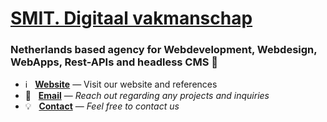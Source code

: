 # [SMIT. Digitaal vakmanschap](https://smit.net)
### Netherlands based agency for Webdevelopment, Webdesign, WebApps, Rest-APIs and headless CMS  👋


* ℹ️ &nbsp; **[Website](https://smit.net)** — Visit our website and references
* 📩 &nbsp; **[Email](mailto:support@smit.net)** — _Reach out regarding any projects and inquiries_
* 💡 &nbsp; **[Contact](https://smit.net/contact)** — _Feel free to contact us_
